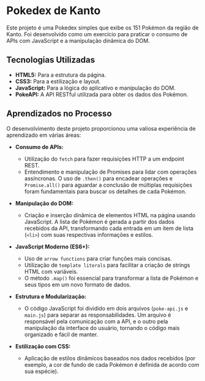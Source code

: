 # Pokedex de Kanto

Este projeto é uma Pokedex simples que exibe os 151 Pokémon da região de Kanto. Foi desenvolvido como um exercício para praticar o consumo de APIs com JavaScript e a manipulação dinâmica do DOM.

## Tecnologias Utilizadas

*   **HTML5:** Para a estrutura da página.
*   **CSS3:** Para a estilização e layout.
*   **JavaScript:** Para a lógica do aplicativo e manipulação do DOM.
*   **PokeAPI:** A API RESTful utilizada para obter os dados dos Pokémon.

## Aprendizados no Processo

O desenvolvimento deste projeto proporcionou uma valiosa experiência de aprendizado em várias áreas:

*   **Consumo de APIs:**
    *   Utilização do `fetch` para fazer requisições HTTP a um endpoint REST.
    *   Entendimento e manipulação de Promises para lidar com operações assíncronas. O uso de `.then()` para encadear operações e `Promise.all()` para aguardar a conclusão de múltiplas requisições foram fundamentais para buscar os detalhes de cada Pokémon.

*   **Manipulação do DOM:**
    *   Criação e inserção dinâmica de elementos HTML na página usando JavaScript. A lista de Pokémon é gerada a partir dos dados recebidos da API, transformando cada entrada em um item de lista (`<li>`) com suas respectivas informações e estilos.

*   **JavaScript Moderno (ES6+):**
    *   Uso de `arrow functions` para criar funções mais concisas.
    *   Utilização de `template literals` para facilitar a criação de strings HTML com variáveis.
    *   O método `.map()` foi essencial para transformar a lista de Pokémon e seus tipos em um novo formato de dados.

*   **Estrutura e Modularização:**
    *   O código JavaScript foi dividido em dois arquivos (`poke-api.js` e `main.js`) para separar as responsabilidades. Um arquivo é responsável pela comunicação com a API, e o outro pela manipulação da interface do usuário, tornando o código mais organizado e fácil de manter.

*   **Estilização com CSS:**
    *   Aplicação de estilos dinâmicos baseados nos dados recebidos (por exemplo, a cor de fundo de cada Pokémon é definida de acordo com sua espécie).
